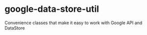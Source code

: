 # google-data-store-util
Convenience classes that make it easy to work with Google API and DataStore
